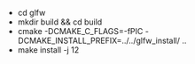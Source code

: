 - cd glfw 
- mkdir build && cd build
- cmake -DCMAKE_C_FLAGS=-fPIC -DCMAKE_INSTALL_PREFIX=../../glfw_install/ ..
- make install -j 12
